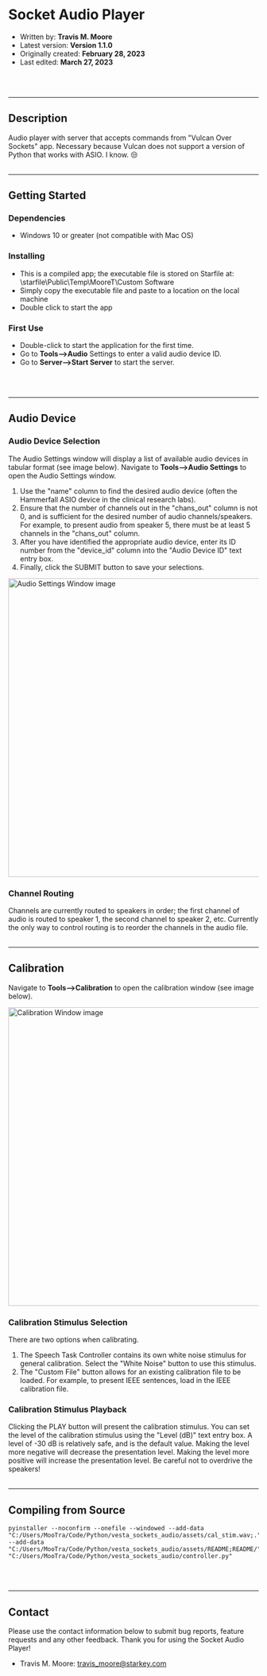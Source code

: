 # **Socket Audio Player**

- Written by: **Travis M. Moore**
- Latest version: **Version 1.1.0**
- Originally created: **February 28, 2023**
- Last edited: **March 27, 2023**
<br>
<br>

---

## Description
Audio player with server that accepts commands from "Vulcan Over Sockets" app. Necessary because Vulcan does not support a version of Python that works with ASIO. I know. 😒
<br>
<br>

---

## Getting Started

### Dependencies

- Windows 10 or greater (not compatible with Mac OS)

### Installing

- This is a compiled app; the executable file is stored on Starfile at: \\starfile\Public\Temp\MooreT\Custom Software
- Simply copy the executable file and paste to a location on the local machine
- Double click to start the app

### First Use
- Double-click to start the application for the first time.
- Go to **Tools-->Audio** Settings to enter a valid audio device ID.
- Go to **Server-->Start Server** to start the server.
<br>
<br>

---

## Audio Device
### Audio Device Selection
The Audio Settings window will display a list of available audio devices in 
tabular format (see image below). Navigate to **Tools-->Audio Settings** to open the Audio Settings window.

1. Use the "name" column to find the desired audio device (often 
the Hammerfall ASIO device in the clinical research labs). 
2. Ensure that the number of channels out in the "chans_out" column is not 0, 
and is sufficient for the desired number of audio channels/speakers. For example, to present audio from speaker 5, there must be at least 5 channels in the "chans_out" column.
3. After you have identified the appropriate audio device, enter its ID number 
from the "device_id" column into the "Audio Device ID" text entry box. 
4. Finally, click the SUBMIT button to save your selections. 

<img src="audio_settings_window.png" alt="Audio Settings Window image" width="600"/>

### Channel Routing
Channels are currently routed to speakers in order; the first channel of audio is routed to speaker 1, the second channel to speaker 2, etc. Currently the only way to control routing is to reorder the channels in the audio file. 
<br>
<br>

---

## Calibration
Navigate to **Tools-->Calibration** to open the calibration window (see image below).

<!-- <img src="./assets/images/calibration_window.png" alt="Calibration Window image" width="600"/> -->
<img src="calibration_window.png" alt="Calibration Window image" width="600"/>

### Calibration Stimulus Selection
There are two options when calibrating.

1. The Speech Task Controller contains its own white noise stimulus for general calibration. Select the "White Noise" button to use this stimulus.
2. The "Custom File" button allows for an existing calibration file to be loaded. For example, to present IEEE sentences, load in the IEEE calibration file. 

### Calibration Stimulus Playback
Clicking the PLAY button will present the calibration stimulus. You can set the level of the calibration stimulus using the "Level (dB)" text entry box. A level of -30 dB is relatively safe, and is the default value. Making the level more negative will decrease the presentation level. Making the level more positive will increase the presentation level. Be careful not to overdrive the speakers!
<br>
<br>

---

## Compiling from Source
```
pyinstaller --noconfirm --onefile --windowed --add-data "C:/Users/MooTra/Code/Python/vesta_sockets_audio/assets/cal_stim.wav;." --add-data "C:/Users/MooTra/Code/Python/vesta_sockets_audio/assets/README;README/"  "C:/Users/MooTra/Code/Python/vesta_sockets_audio/controller.py"
```
<br>
<br>

---

## Contact
Please use the contact information below to submit bug reports, feature requests and any other feedback. Thank you for using the Socket Audio Player!

- Travis M. Moore: travis_moore@starkey.com
